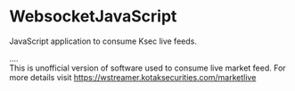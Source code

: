 # WebsocketJavaScript
JavaScript application to consume Ksec live feeds.

.... <br>
This is unofficial version of software used to consume live market feed. For more details visit https://wstreamer.kotaksecurities.com/marketlive 
